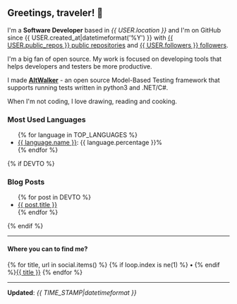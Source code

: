 <h2>Greetings, traveler! 👋</h2>

<!-- This is just the base template, feel free to change it. -->

<p>
    I'm a <strong>Software Developer</strong> based in <em>{{ USER.location }}</em>
    and I'm on GitHub since {{ USER.created_at|datetimeformat('%Y') }}
    with <a href="https://github.com/{{ USER.login|urlencode }}?tab=repositories">{{ USER.public_repos }} public repositories</a>
    and <a href="https://github.com/{{ USER.login|urlencode }}?tab=followers">{{ USER.followers }} followers</a>.
</p>

<p>I'm a big fan of open source. My work is focused on developing tools that helps developers and testers be more productive.</p>

<p>
    I made <strong><a href="https://gitlab.com/altom/altwalker/altwalker">AltWalker</a></strong> - an open source Model-Based Testing framework that supports running tests written in python3 and .NET/C#.
</p>

<p>
    When I'm not coding, I love drawing, reading and cooking.
</p>

<h3>Most Used Languages</h3>

<ul>
{% for language in TOP_LANGUAGES %}
    <li><a href="https://github.com/search?q=user%3A{{ USER.login|urlencode }}&l={{ language.name|urlencode }}">{{ language.name }}</a>: {{ language.percentage }}%</li>
{% endfor %}
</ul>

{% if DEVTO %}
<h3>Blog Posts</h3>

<ul>
{% for post in DEVTO %}
    <li><a href="{{ post.url }}">{{ post.title }}</a></li>
{% endfor %}
</ul>
{% endif %}

----

<h4>Where you can to find me?</h4>

<p>
{% for title, url in social.items() %}
    {% if loop.index is ne(1) %}<span> <strong>•</strong> <span>{% endif %}<a href="{{ url }}">{{ title }}</a>
{% endfor %}
</p>

----

<p><strong>Updated</strong>: <em>{{ TIME_STAMP|datetimeformat }}</em></p>
